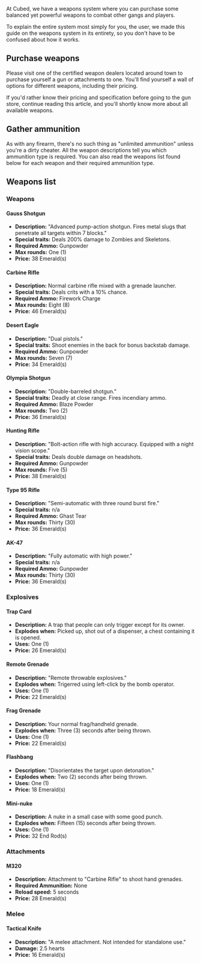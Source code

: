At Cubed, we have a weapons system where you can purchase some balanced yet powerful weapons to combat other gangs and players.

To explain the entire system most simply for you, the user, we made this guide on the weapons system in its entirety, so you don't have to be confused about how it works.
## Purchase weapons
Please visit one of the certified weapon dealers located around town to purchase yourself a gun or attachments to one. You'll find yourself a wall of options for different weapons, including their pricing.

If you'd rather know their pricing and specification before going to the gun store, continue reading this article, and you'll shortly know more about all available weapons.
## Gather ammunition
As with any firearm, there's no such thing as "unlimited ammunition" unless you're a dirty cheater. All the weapon descriptions tell you which ammunition type is required. You can also read the weapons list found below for each weapon and their required ammunition type.
## Weapons list
### Weapons
#### Gauss Shotgun
- **Description:** "Advanced pump-action shotgun. Fires metal slugs that penetrate all targets within 7 blocks."
- **Special traits:** Deals 200% damage to Zombies and Skeletons.
- **Required Ammo:** Gunpowder
- **Max rounds:** One (1)
- **Price:** 38 Emerald(s)
#### Carbine Rifle
- **Description:** Normal carbine rifle mixed with a grenade launcher.
- **Special traits:** Deals crits with a 10% chance.
- **Required Ammo:** Firework Charge
- **Max rounds:** Eight (8)
- **Price:** 46 Emerald(s)
#### Desert Eagle
- **Description:** "Dual pistols."
- **Special traits:** Shoot enemies in the back for bonus backstab damage.
- **Required Ammo:** Gunpowder
- **Max rounds:** Seven (7)
- **Price:** 34 Emerald(s)
#### Olympia Shotgun
- **Description:** "Double-barreled shotgun."
- **Special traits:** Deadly at close range. Fires incendiary ammo.
- **Required Ammo:** Blaze Powder
- **Max rounds:** Two (2)
- **Price:** 36 Emerald(s)
#### Hunting Rifle
- **Description:** "Bolt-action rifle with high accuracy. Equipped with a night vision scope."
- **Special traits:** Deals double damage on headshots.
- **Required Ammo:** Gunpowder
- **Max rounds:** Five (5)
- **Price:** 38 Emerald(s)
#### Type 95 Rifle
- **Description:** "Semi-automatic with three round burst fire."
- **Special traits:** n/a
- **Required Ammo:** Ghast Tear
- **Max rounds:** Thirty (30)
- **Price:** 36 Emerald(s)
#### AK-47
- **Description:** "Fully automatic with high power."
- **Special traits:** n/a
- **Required Ammo:** Gunpowder
- **Max rounds:**  Thirty (30)
- **Price:** 36 Emerald(s)
### Explosives
#### Trap Card
- **Description:** A trap that people can only trigger except for its owner.
- **Explodes when:** Picked up, shot out of a dispenser, a chest containing it is opened.
- **Uses:** One (1)
- **Price:** 26 Emerald(s)
#### Remote Grenade
- **Description:** "Remote throwable explosives."
- **Explodes when:** Trigerred using left-click by the bomb operator.
- **Uses:** One (1)
- **Price:** 22 Emerald(s)
#### Frag Grenade
- **Description:** Your normal frag/handheld grenade.
- **Explodes when:** Three (3) seconds after being thrown.
- **Uses:** One (1)
- **Price:** 22 Emerald(s)
#### Flashbang
- **Description:** "Disorientates the target upon detonation."
- **Explodes when:** Two (2) seconds after being thrown.
- **Uses:** One (1)
- **Price:** 18 Emerald(s)
#### Mini-nuke
- **Description:** A nuke in a small case with some good punch.
- **Explodes when:** Fifteen (15) seconds after being thrown.
- **Uses:** One (1)
- **Price:** 32 End Rod(s)
### Attachments
#### M320
- **Description:** Attachment to "Carbine Rifle" to shoot hand grenades.
- **Required Ammunition:** None
- **Reload speed:** 5 seconds
- **Price:** 28 Emerald(s)
### Melee
#### Tactical Knife
- **Description:** "A melee attachment. Not intended for standalone use."
- **Damage:** 2.5 hearts
- **Price:** 16 Emerald(s)